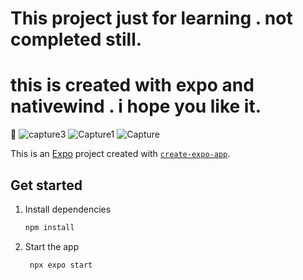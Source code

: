 # This project just for learning . not completed still.
# this is created with expo and nativewind . i hope you like it.
 👋
![capture3](https://github.com/user-attachments/assets/a769a0d4-cc88-4a1e-8f0d-50025c320f4d)
![Capture1](https://github.com/user-attachments/assets/9c5d9a5f-6c4e-4ee2-b911-42824ba73ae8)
![Capture](https://github.com/user-attachments/assets/9e945189-7281-41e9-a41b-5f51fa6c82ed)

This is an [Expo](https://expo.dev) project created with [`create-expo-app`](https://www.npmjs.com/package/create-expo-app).

## Get started

1. Install dependencies

   ```bash
   npm install
   ```

2. Start the app

   ```bash
    npx expo start
   ```


